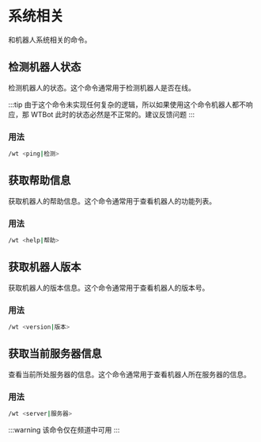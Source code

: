 # 系统相关

和机器人系统相关的命令。

## 检测机器人状态

检测机器人的状态。这个命令通常用于检测机器人是否在线。

:::tip
由于这个命令未实现任何复杂的逻辑，所以如果使用这个命令机器人都不响应，那 WTBot 此时的状态必然是不正常的。建议反馈问题
:::

### 用法

```bash
/wt <ping|检测>
```

## 获取帮助信息

获取机器人的帮助信息。这个命令通常用于查看机器人的功能列表。

### 用法

```bash
/wt <help|帮助>
```

## 获取机器人版本

获取机器人的版本信息。这个命令通常用于查看机器人的版本号。

### 用法

```bash
/wt <version|版本>
```

## 获取当前服务器信息

查看当前所处服务器的信息。这个命令通常用于查看机器人所在服务器的信息。

### 用法

```bash
/wt <server|服务器>
```

:::warning
该命令仅在频道中可用
:::
